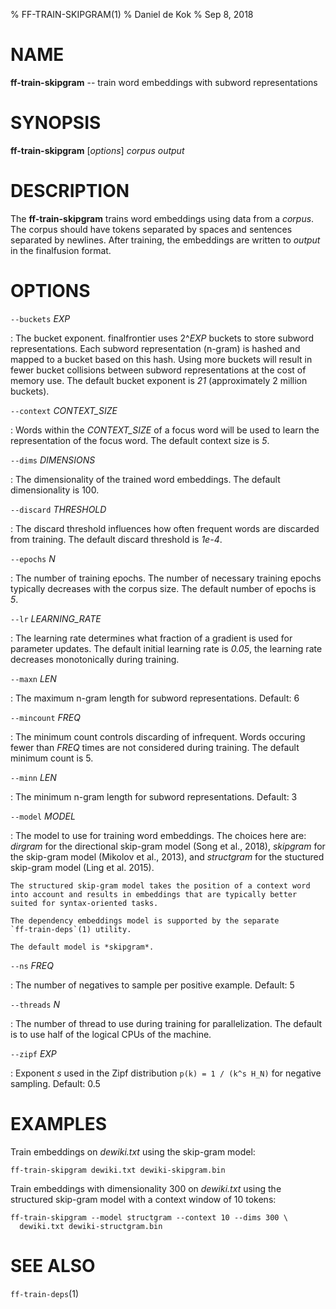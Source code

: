 % FF-TRAIN-SKIPGRAM(1)
% Daniel de Kok
% Sep 8, 2018

NAME
====

**ff-train-skipgram** -- train word embeddings with subword representations

SYNOPSIS
========

**ff-train-skipgram** [*options*] *corpus* *output*

DESCRIPTION
===========

The **ff-train-skipgram** trains word embeddings using data from a *corpus*. The
corpus should have tokens separated by spaces and sentences separated by
newlines. After training, the embeddings are written to *output* in the
finalfusion format.

OPTIONS
=======

`--buckets` *EXP*

:   The bucket exponent. finalfrontier uses 2^*EXP* buckets to store subword
    representations. Each subword representation (n-gram) is hashed and
    mapped to a bucket based on this hash. Using more buckets will result
    in fewer bucket collisions between subword representations at the cost
    of memory use. The default bucket exponent is *21* (approximately 2
    million buckets).

`--context` *CONTEXT_SIZE*

:   Words within the *CONTEXT_SIZE* of a focus word will be used to learn
    the representation of the focus word. The default context size is *5*.

`--dims` *DIMENSIONS*

:   The dimensionality of the trained word embeddings. The default
    dimensionality is 100.

`--discard` *THRESHOLD*

:   The discard threshold influences how often frequent words are discarded
    from training. The default discard threshold is *1e-4*.

`--epochs` *N*

:   The number of training epochs. The number of necessary training epochs
    typically decreases with the corpus size. The default number of epochs
    is *5*.

`--lr` *LEARNING_RATE*

:   The learning rate determines what fraction of a gradient is used for
    parameter updates. The default initial learning rate is *0.05*, the
    learning rate decreases monotonically during training.

`--maxn` *LEN*

:   The maximum n-gram length for subword representations. Default: 6

`--mincount` *FREQ*

:   The minimum count controls discarding of infrequent. Words occuring
    fewer than *FREQ* times are not considered during training. The
    default minimum count is 5.

`--minn` *LEN*

:   The minimum n-gram length for subword representations. Default: 3

`--model` *MODEL*

:   The model to use for training word embeddings. The choices here are:
    *dirgram* for the directional skip-gram model (Song et al., 2018),
    *skipgram* for the skip-gram model (Mikolov et al., 2013), and
    *structgram* for the stuctured skip-gram model (Ling et al. 2015).
    
    The structured skip-gram model takes the position of a context word
    into account and results in embeddings that are typically better
    suited for syntax-oriented tasks.

    The dependency embeddings model is supported by the separate
    `ff-train-deps`(1) utility.

    The default model is *skipgram*.

`--ns` *FREQ*

:   The number of negatives to sample per positive example. Default: 5

`--threads` *N*

:   The number of thread to use during training for parallelization. The
    default is to use half of the logical CPUs of the machine.

`--zipf` *EXP*

:   Exponent *s* used in the Zipf distribution `p(k) = 1 / (k^s H_N)` for
    negative sampling. Default: 0.5

EXAMPLES
========

Train embeddings on *dewiki.txt* using the skip-gram model:

    ff-train-skipgram dewiki.txt dewiki-skipgram.bin

Train embeddings with dimensionality 300 on *dewiki.txt* using the
structured skip-gram model with a context window of 10 tokens:

    ff-train-skipgram --model structgram --context 10 --dims 300 \
      dewiki.txt dewiki-structgram.bin

SEE ALSO
========

`ff-train-deps`(1)
